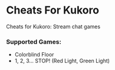 # Cheats For Kukoro
Cheats for Kukoro: Stream chat games

### Supported Games:
* Colorblind Floor
* 1, 2, 3... STOP! (Red Light, Green Light)
